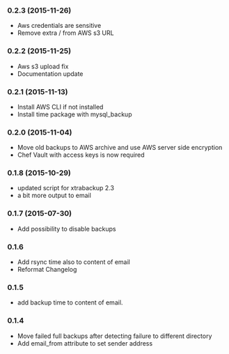 ### 0.2.3 (2015-11-26)
- Aws credentials are sensitive
- Remove extra / from AWS s3 URL

### 0.2.2 (2015-11-25)
- Aws s3 upload fix
- Documentation update

### 0.2.1 (2015-11-13)
- Install AWS CLI if not installed
- Install time package with mysql_backup

### 0.2.0 (2015-11-04)
- Move old backups to AWS archive and use AWS server side encryption
- Chef Vault with access keys is now required

### 0.1.8 (2015-10-29)

- updated script for xtrabackup 2.3
- a bit more output to email

### 0.1.7 (2015-07-30)

- Add possibility to disable backups

### 0.1.6

- Add rsync time also to content of email
- Reformat Changelog

### 0.1.5

- add backup time to content of email.

### 0.1.4

- Move failed full backups after detecting failure to different directory
- Add email_from attribute to set sender address
